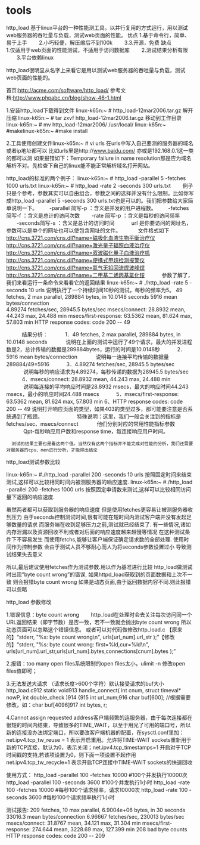tools
=====
http_load
基于linux平台的一种性能测工具。以并行复用的方式运行，用以测试web服务器的吞吐量与负载，测试web页面的性能。 
优点 
    1.基于命令行，简单、易于上手 
　　2.小巧轻便，解压缩后不到100k 
　　3.3.开源，免费 
缺点  
    1.仅适用于web页面的性能测试，不适用于访问数据库 
　　2.测试结果分析有限 
　　3.平台依赖linux
 
http_load很明显从名字上来看它是用以测试web服务器的吞吐量与负载，测试web页面的性能的。
 
首页:http://acme.com/software/http_load/ 
参考文档:http://www.phpabc.cn/blog/show-46-1.html


1.安装http_load下载得到文件
linux-k65n:~ # http_load-12mar2006.tar.gz
解开压缩
linux-k65n:~ # tar zxvf http_load-12mar2006.tar.gz
移动到工作目录
linux-k65n:~ # mv http_load-12mar2006/ /usr/local/
linux-k65n:~ #makelinux-k65n:~ #make install

2.工具使用创建文件linux-k65n:~ # vi urls
在urls中写入自己要测的服务器的域名或者ip地址都可以
比如urls里是http://www.baidu.com/ 亦或是192.168.0.1这一类的都可以测
如果报错如下：Temporary failure in name resolution那是应为域名解析不对。先检查下自己的linux能不能正常解析域名打开网站。

http_load的标准的两个例子：
linux-k65n:~ # http_load -parallel 5 -fetches 1000 urls.txt
linux-k65n:~ # http_load -rate 2 -seconds 300 urls.txt
　　例子只是个参考，参数其实可以自由组合，参数之间的选择并没有什么限制。比如你写成http_load -parallel 5 -seconds 300 urls.txt也是可以的。我们把参数给大家简单说明一下。
　　-parallel 简写-p ：含义是并发的用户进程数。
　　-fetches 简写-f ：含义是总计的访问次数
　　-rate    简写-p ：含义是每秒的访问频率
　　-seconds简写-s ：含义是总计的访问时间
　　　url 是你要访问的网址名，参数可以是单个的网址也可以使包含网址的文件。
　　　文件格式如下
　　　http://cns.3721.com/cns.dll?name=磁极化血液生物平衡治疗仪
　　　http://cns.3721.com/cns.dll?name=激光量子辐照血液治疗仪
　　　http://cns.3721.com/cns.dll?name=双波磁化量子血液治疗机
　　　http://cns.3721.com/cns.dll?name=便携式甲烷检测报警仪
　　　http://cns.3721.com/cns.dll?name=氮气无铅回流焊波峰焊
　　　http://cns.3721.com/cns.dll?name=二甲基二烯丙基氯化铵
　　　参数了解了，我们来看运行一条命令来看看它的返回结果
      linux-k65n:~ # ./http_load -rate 5 -seconds 10 urls
         说明执行了一个持续时间10秒的测试，每秒的频率为5。
      49 fetches, 2 max parallel, 289884 bytes, in 10.0148 seconds
      5916 mean bytes/connection  
      4.89274 fetches/sec, 28945.5 bytes/sec
      msecs/connect: 28.8932 mean, 44.243 max, 24.488 min
      msecs/first-response: 63.5362 mean, 81.624 max, 57.803 min
      HTTP response codes:
      code 200 -- 49
 
　　　结果分析：
　　　1．49 fetches, 2 max parallel, 289884 bytes, in 10.0148 seconds
　　　  说明在上面的测试中运行了49个请求，最大的并发进程数是2，总计传输的数据是289884bytes，运行的时间是10.0148秒
　　　2．5916 mean bytes/connection
　　　  说明每一连接平均传输的数据量289884/49=5916
　　　3．4.89274 fetches/sec, 28945.5 bytes/sec
　　　  说明每秒的响应请求为4.89274，每秒传递的数据为28945.5 bytes/sec
　　　4．msecs/connect: 28.8932 mean, 44.243 max, 24.488 min
　　　  说明每连接的平均响应时间是28.8932 msecs，最大的响应时间44.243 msecs，最小的响应时间24.488 msecs
　　　5．msecs/first-response: 63.5362 mean, 81.624 max, 57.803 min 
      6、HTTP response codes: code 200 -- 49
        说明打开响应页面的类型，如果403的类型过多，那可能要注意是否系统遇到了瓶颈。
　　　
　　　特殊说明：这里，我们一般会关注到的指标是fetches/sec、msecs/connect
　　　  他们分别对应的常用性能指标参数
　　　  Qpt-每秒响应用户数和response time，每连接响应用户时间。
      
      测试的结果主要也是看这两个值。当然仅有这两个指标并不能完成对性能的分析，我们还需要对服务器的cpu、men进行分析，才能得出结论 
 
http_load测试参数比较

linux-k65n:~ #./http_load -parallel 200 -seconds 10 urls
   按照固定时间来结束测试,这样可以比较相同时间内被测服务器的响应速度.
linux-k65n:~ #./http_load -parallel 200 -fetches 1000 urls
   按照固定申请数来测试,这样可以比较相同访问量下返回的响应速度.


虽然两者都可以获取到服务器的响应速度
但是使用fetches更容易让被测服务器收到压力
由于seconds控制测试时间,很有可能在短时间内测试客户端并没有发起足够数量的请求
而服务端在收到足够压力之前,测试就已经结束了.
有一些情况,诸如内存泄漏以及资源回收不利或者对后面的响应速度越来越慢等情况
在这种测试条件下不容易发生
而使用fetchs,能够让客户端保证确定请求数的全部处理.
使用时间作为控制参数
会由于测试人员不够耐心而人为将seconds参数设置过小
导致测试结果失去意义

所以,最后建议使用fetches作为测试参数.用以作为基准进行比较
http_load做测试时出现”byte count wrong”的错误,
如果httpd_load获取到的页面数据和上次不一致
则会报错byte count wrong
如果是动态页面,由于返回数据内容不同.则此报错可以忽略

http_load 参数修改

1.错误信息：byte count wrong
　　http_load在处理时会去关注每次访问同一个URL返回结果（即字节数）是否一致，若不一致就会抛出byte count wrong
所以动态页面可以忽略这个错误信息。
或者可以对代码做修改http_load.c
【原来的】“stderr, "%s: byte count wrong\n", urls[url_num].url_str );”【修改的】“stderr, "%s: byte count wrong: first=%ld,cur=%ld\n", urls[url_num].url_str,urls[url_num].bytes,connections[cnum].bytes );”

2.报错：too many open files系统限制的open files太小，ulimit -n 修改open files值即可；

3.无法发送大请求 （请求长度>600个字符）默认接受请求的buf大小 http_load.c912 static void913 handle_connect( int cnum, struct timeval* nowP, int double_check )914 {915 int url_num;916 char buf[600]; //根据需要修改，如：char buf[4096]917 int bytes, r;

4.Cannot assign requested address客户端频繁的连服务器，由于每次连接都在很短的时间内结束，导致很多的TIME_WAIT，以至于用光了可用的端口号，所以新的连接没办法绑定端口，所以要改客户端机器的配置，在sysctl.conf里加：net.ipv4.tcp_tw_reuse = 1 表示开启重用。允许将TIME-WAIT sockets重新用于新的TCP连接，默认为0，表示关闭；net.ipv4.tcp_timestamps=1 开启对于TCP时间戳的支持,若该项设置为0，则下面一项设置不起作用net.ipv4.tcp_tw_recycle=1 表示开启TCP连接中TIME-WAIT sockets的快速回收

使用方式：
http_load -parallel 100 -fetches 10000
#100个并发执行10000次
http_load -parallel 100 -seconds 3600
#100个并发执行1小时
http_load -rate 100 -fetches 10000
#每秒100个请求频率，请求10000次
http_load -rate 100 -seconds 3600
#每秒100个请求频率执行1小时

测试报告:
209 fetches, 10 max parallel, 6.9004e+06 bytes, in 30 seconds
33016.3 mean bytes/connection
6.96667 fetches/sec, 230013 bytes/sec
msecs/connect: 31.8767 mean, 34.121 max, 31.304 min
msecs/first-response: 274.644 mean, 3228.69 max, 127.399 min
208 bad byte counts
HTTP response codes:
code 200 -- 209




